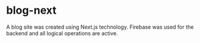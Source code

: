 # blog-next
A blog site was created using Next.js technology. Firebase was used for the backend and all logical operations are active.
